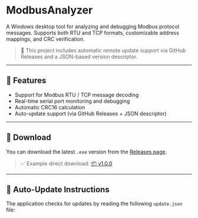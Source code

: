 # ModbusAnalyzer

A Windows desktop tool for analyzing and debugging Modbus protocol messages. Supports both RTU and TCP formats, customizable address mappings, and CRC verification.

> 🚀 This project includes automatic remote update support via GitHub Releases and a JSON-based version descriptor.

---

## 🔧 Features

- Support for Modbus RTU / TCP message decoding
- Real-time serial port monitoring and debugging
- Automatic CRC16 calculation
- Auto-update support (via GitHub Releases + JSON descriptor)

---

## 🧩 Download

You can download the latest `.exe` version from the [Releases page](https://github.com/yourname/modbusanalyzer/releases).

> ✅ Example direct download:
> [📦 v1.0.0](https://github.com/yourname/modbusanalyzer/releases/download/v1.0.0/modbusanalyzer.exe)

---

## 🔁 Auto-Update Instructions

The application checks for updates by reading the following `update.json` file:

